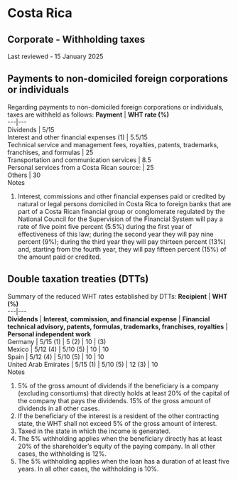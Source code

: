 # Costa Rica
## Corporate - Withholding taxes
Last reviewed - 15 January 2025
## Payments to non-domiciled foreign corporations or individuals
Regarding payments to non-domiciled foreign corporations or individuals, taxes are withheld as follows:
**Payment** |  **WHT rate (%)**  
---|---  
Dividends |  5/15  
Interest and other financial expenses (1) |  5.5/15  
Technical service and management fees, royalties, patents, trademarks, franchises, and formulas |  25  
Transportation and communication services |  8.5  
Personal services from a Costa Rican source: |  25   
Others |  30  
Notes
  1. Interest, commissions and other financial expenses paid or credited by natural or legal persons domiciled in Costa Rica to foreign banks that are part of a Costa Rican financial group or conglomerate regulated by the National Council for the Supervision of the Financial System will pay a rate of five point five percent (5.5%) during the first year of effectiveness of this law; during the second year they will pay nine percent (9%); during the third year they will pay thirteen percent (13%) and, starting from the fourth year, they will pay fifteen percent (15%) of the amount paid or credited.


## Double taxation treaties (DTTs)
Summary of the reduced WHT rates established by DTTs:
**Recipient** |  **WHT (%)**  
---|---  
**Dividends** |  **Interest, commission, and financial expense** |  **Financial technical advisory, patents, formulas, trademarks, franchises, royalties** |  **Personal independent work**  
Germany |  5/15 (1) |  5 (2) |  10 |  (3)  
Mexico |  5/12 (4) |  5/10 (5) |  10 |  10  
Spain |  5/12 (4) |  5/10 (5) |  10 |  10  
United Arab Emirates |  5/15 (1) |  5/10 (5) |  12 (3) |  10  
Notes
  1. 5% of the gross amount of dividends if the beneficiary is a company (excluding consortiums) that directly holds at least 20% of the capital of the company that pays the dividends. 15% of the gross amount of dividends in all other cases.
  2. If the beneficiary of the interest is a resident of the other contracting state, the WHT shall not exceed 5% of the gross amount of interest.
  3. Taxed in the state in which the income is generated.
  4. The 5% withholding applies when the beneficiary directly has at least 20% of the shareholder’s equity of the paying company. In all other cases, the withholding is 12%.
  5. The 5% withholding applies when the loan has a duration of at least five years. In all other cases, the withholding is 10%.


